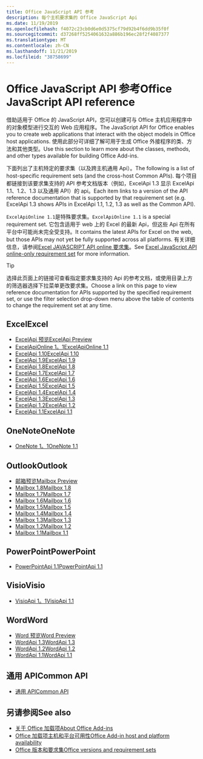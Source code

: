 ```yaml
---
title: Office JavaScript API 参考
description: 每个主机要求集的 Office JavaScript Api
ms.date: 11/19/2019
ms.openlocfilehash: f4072c23cb0d6e0d5375cf79d92b4f6dd9b35f0f
ms.sourcegitcommit: d37268ff5254061632a886b196ec28f2f4087377
ms.translationtype: MT
ms.contentlocale: zh-CN
ms.lasthandoff: 11/21/2019
ms.locfileid: "38758699"
---
```

# <a name="office-javascript-api-reference"></a><span data-ttu-id="57af3-103">Office JavaScript API 参考</span><span class="sxs-lookup"><span data-stu-id="57af3-103">Office JavaScript API reference</span></span>

<span data-ttu-id="57af3-104">借助适用于 Office 的 JavaScript API，您可以创建可与 Office 主机应用程序中的对象模型进行交互的 Web 应用程序。</span><span class="sxs-lookup"><span data-stu-id="57af3-104">The JavaScript API for Office enables you to create web applications that interact with the object models in Office host applications.</span></span> <span data-ttu-id="57af3-105">使用此部分可详细了解可用于生成 Office 外接程序的类、方法和其他类型。</span><span class="sxs-lookup"><span data-stu-id="57af3-105">Use this section to learn more about the classes, methods, and other types available for building Office Add-ins.</span></span>

<span data-ttu-id="57af3-106">下面列出了主机特定的要求集（以及跨主机通用 Api）。</span><span class="sxs-lookup"><span data-stu-id="57af3-106">The following is a list of host-specific requirement sets (and the cross-host Common APIs).</span></span> <span data-ttu-id="57af3-107">每个项目都链接到该要求集支持的 API 参考文档版本（例如，ExcelApi 1.3 显示 ExcelApi 1.1、1.2、1.3 以及通用 API）的 api。</span><span class="sxs-lookup"><span data-stu-id="57af3-107">Each item links to a version of the API reference documentation that is supported by that requirement set (e.g. ExcelApi 1.3 shows APIs in ExcelApi 1.1, 1.2, 1.3 as well as the Common API).</span></span>

<span data-ttu-id="57af3-108">`ExcelApiOnline 1.1`是特殊要求集。</span><span class="sxs-lookup"><span data-stu-id="57af3-108">`ExcelApiOnline 1.1` is a special requirement set.</span></span> <span data-ttu-id="57af3-109">它包含适用于 web 上的 Excel 的最新 Api，但这些 Api 在所有平台中可能尚未完全受支持。</span><span class="sxs-lookup"><span data-stu-id="57af3-109">It contains the latest APIs for Excel on the web, but those APIs may not yet be fully supported across all platforms.</span></span> <span data-ttu-id="57af3-110">有关详细信息，请参阅[Excel JAVASCRIPT API online 要求集](/office/dev/add-ins/reference/requirement-sets/excel-api-online-requirement-set)。</span><span class="sxs-lookup"><span data-stu-id="57af3-110">See [Excel JavaScript API online-only requirement set](/office/dev/add-ins/reference/requirement-sets/excel-api-online-requirement-set) for more information.</span></span>

> [!TIP]
> <span data-ttu-id="57af3-111">选择此页面上的链接可查看指定要求集支持的 Api 的参考文档，或使用目录上方的筛选器选择下拉菜单更改要求集。</span><span class="sxs-lookup"><span data-stu-id="57af3-111">Choose a link on this page to view reference documentation for APIs supported by the specified requirement set, or use the filter selection drop-down menu above the table of contents to change the requirement set at any time.</span></span>

## <a name="excel"></a><span data-ttu-id="57af3-112">Excel</span><span class="sxs-lookup"><span data-stu-id="57af3-112">Excel</span></span>

- [<span data-ttu-id="57af3-113">ExcelApi 预览</span><span class="sxs-lookup"><span data-stu-id="57af3-113">ExcelApi Preview</span></span>](/javascript/api/excel?view=excel-js-preview)
- [<span data-ttu-id="57af3-114">ExcelApiOnline 1。1</span><span class="sxs-lookup"><span data-stu-id="57af3-114">ExcelApiOnline 1.1</span></span>](/javascript/api/excel?view=excel-js-online)
- [<span data-ttu-id="57af3-115">ExcelApi 1.10</span><span class="sxs-lookup"><span data-stu-id="57af3-115">ExcelApi 1.10</span></span>](/javascript/api/excel?view=excel-js-1.10)
- [<span data-ttu-id="57af3-116">ExcelApi 1.9</span><span class="sxs-lookup"><span data-stu-id="57af3-116">ExcelApi 1.9</span></span>](/javascript/api/excel?view=excel-js-1.9)
- [<span data-ttu-id="57af3-117">ExcelApi 1.8</span><span class="sxs-lookup"><span data-stu-id="57af3-117">ExcelApi 1.8</span></span>](/javascript/api/excel?view=excel-js-1.8)
- [<span data-ttu-id="57af3-118">ExcelApi 1.7</span><span class="sxs-lookup"><span data-stu-id="57af3-118">ExcelApi 1.7</span></span>](/javascript/api/excel?view=excel-js-1.7)
- [<span data-ttu-id="57af3-119">ExcelApi 1.6</span><span class="sxs-lookup"><span data-stu-id="57af3-119">ExcelApi 1.6</span></span>](/javascript/api/excel?view=excel-js-1.6)
- [<span data-ttu-id="57af3-120">ExcelApi 1.5</span><span class="sxs-lookup"><span data-stu-id="57af3-120">ExcelApi 1.5</span></span>](/javascript/api/excel?view=excel-js-1.5)
- [<span data-ttu-id="57af3-121">ExcelApi 1.4</span><span class="sxs-lookup"><span data-stu-id="57af3-121">ExcelApi 1.4</span></span>](/javascript/api/excel?view=excel-js-1.4)
- [<span data-ttu-id="57af3-122">ExcelApi 1.3</span><span class="sxs-lookup"><span data-stu-id="57af3-122">ExcelApi 1.3</span></span>](/javascript/api/excel?view=excel-js-1.3)
- [<span data-ttu-id="57af3-123">ExcelApi 1.2</span><span class="sxs-lookup"><span data-stu-id="57af3-123">ExcelApi 1.2</span></span>](/javascript/api/excel?view=excel-js-1.2)
- [<span data-ttu-id="57af3-124">ExcelApi 1.1</span><span class="sxs-lookup"><span data-stu-id="57af3-124">ExcelApi 1.1</span></span>](/javascript/api/excel?view=excel-js-1.1)

## <a name="onenote"></a><span data-ttu-id="57af3-125">OneNote</span><span class="sxs-lookup"><span data-stu-id="57af3-125">OneNote</span></span>

- [<span data-ttu-id="57af3-126">OneNote 1。1</span><span class="sxs-lookup"><span data-stu-id="57af3-126">OneNote 1.1</span></span>](/javascript/api/onenote?view=onenote-js-1.1)

## <a name="outlook"></a><span data-ttu-id="57af3-127">Outlook</span><span class="sxs-lookup"><span data-stu-id="57af3-127">Outlook</span></span>

- [<span data-ttu-id="57af3-128">邮箱预览</span><span class="sxs-lookup"><span data-stu-id="57af3-128">Mailbox Preview</span></span>](/javascript/api/outlook?view=outlook-js-preview)
- [<span data-ttu-id="57af3-129">Mailbox 1.8</span><span class="sxs-lookup"><span data-stu-id="57af3-129">Mailbox 1.8</span></span>](/javascript/api/outlook?view=outlook-js-1.8)
- [<span data-ttu-id="57af3-130">Mailbox 1.7</span><span class="sxs-lookup"><span data-stu-id="57af3-130">Mailbox 1.7</span></span>](/javascript/api/outlook?view=outlook-js-1.7)
- [<span data-ttu-id="57af3-131">Mailbox 1.6</span><span class="sxs-lookup"><span data-stu-id="57af3-131">Mailbox 1.6</span></span>](/javascript/api/outlook?view=outlook-js-1.6)
- [<span data-ttu-id="57af3-132">Mailbox 1.5</span><span class="sxs-lookup"><span data-stu-id="57af3-132">Mailbox 1.5</span></span>](/javascript/api/outlook?view=outlook-js-1.5)
- [<span data-ttu-id="57af3-133">Mailbox 1.4</span><span class="sxs-lookup"><span data-stu-id="57af3-133">Mailbox 1.4</span></span>](/javascript/api/outlook?view=outlook-js-1.4)
- [<span data-ttu-id="57af3-134">Mailbox 1.3</span><span class="sxs-lookup"><span data-stu-id="57af3-134">Mailbox 1.3</span></span>](/javascript/api/outlook?view=outlook-js-1.3)
- [<span data-ttu-id="57af3-135">Mailbox 1.2</span><span class="sxs-lookup"><span data-stu-id="57af3-135">Mailbox 1.2</span></span>](/javascript/api/outlook?view=outlook-js-1.2)
- [<span data-ttu-id="57af3-136">Mailbox 1.1</span><span class="sxs-lookup"><span data-stu-id="57af3-136">Mailbox 1.1</span></span>](/javascript/api/outlook?view=outlook-js-1.1)

## <a name="powerpoint"></a><span data-ttu-id="57af3-137">PowerPoint</span><span class="sxs-lookup"><span data-stu-id="57af3-137">PowerPoint</span></span>

- [<span data-ttu-id="57af3-138">PowerPointApi 1.1</span><span class="sxs-lookup"><span data-stu-id="57af3-138">PowerPointApi 1.1</span></span>](/javascript/api/powerpoint?view=powerpoint-js-1.1)

## <a name="visio"></a><span data-ttu-id="57af3-139">Visio</span><span class="sxs-lookup"><span data-stu-id="57af3-139">Visio</span></span>

- [<span data-ttu-id="57af3-140">VisioApi 1。1</span><span class="sxs-lookup"><span data-stu-id="57af3-140">VisioApi 1.1</span></span>](/javascript/api/visio?view=visio-js-1.1)

## <a name="word"></a><span data-ttu-id="57af3-141">Word</span><span class="sxs-lookup"><span data-stu-id="57af3-141">Word</span></span>

- [<span data-ttu-id="57af3-142">Word 预览</span><span class="sxs-lookup"><span data-stu-id="57af3-142">Word Preview</span></span>](/javascript/api/word?view=word-js-preview)
- [<span data-ttu-id="57af3-143">WordApi 1.3</span><span class="sxs-lookup"><span data-stu-id="57af3-143">WordApi 1.3</span></span>](/javascript/api/word?view=word-js-1.3)
- [<span data-ttu-id="57af3-144">WordApi 1.2</span><span class="sxs-lookup"><span data-stu-id="57af3-144">WordApi 1.2</span></span>](/javascript/api/word?view=word-js-1.2)
- [<span data-ttu-id="57af3-145">WordApi 1.1</span><span class="sxs-lookup"><span data-stu-id="57af3-145">WordApi 1.1</span></span>](/javascript/api/word?view=word-js-1.1)

## <a name="common-api"></a><span data-ttu-id="57af3-146">通用 API</span><span class="sxs-lookup"><span data-stu-id="57af3-146">Common API</span></span>

- [<span data-ttu-id="57af3-147">通用 API</span><span class="sxs-lookup"><span data-stu-id="57af3-147">Common API</span></span>](/javascript/api/office?view=common-js)

## <a name="see-also"></a><span data-ttu-id="57af3-148">另请参阅</span><span class="sxs-lookup"><span data-stu-id="57af3-148">See also</span></span>

- [<span data-ttu-id="57af3-149">关于 Office 加载项</span><span class="sxs-lookup"><span data-stu-id="57af3-149">About Office Add-ins</span></span>](/office/dev/add-ins/overview)
- [<span data-ttu-id="57af3-150">Office 加载项主机和平台可用性</span><span class="sxs-lookup"><span data-stu-id="57af3-150">Office Add-in host and platform availability</span></span>](/office/dev/add-ins/overview/office-add-in-availability)
- [<span data-ttu-id="57af3-151">Office 版本和要求集</span><span class="sxs-lookup"><span data-stu-id="57af3-151">Office versions and requirement sets</span></span>](/office/dev/add-ins/develop/office-versions-and-requirement-sets)
